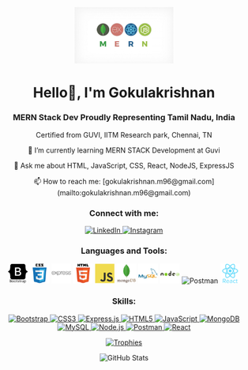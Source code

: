 <p align="center">
  <img src="mern.jpg" alt="MERN"  width="200" />
</p>

<h1 align="center">Hello👋, I'm Gokulakrishnan</h1>
<h3 align="center">MERN Stack Dev Proudly Representing Tamil Nadu, India</h3>
<p align="center">Certified from GUVI, IITM Research park, Chennai, TN</p>

<div align="center">
  <p>🌱 I’m currently learning MERN STACK Development at Guvi</p>
  <p>💬 Ask me about HTML, JavaScript, CSS, React, NodeJS, ExpressJS</p>
  <p>📫 How to reach me: [gokulakrishnan.m96@gmail.com](mailto:gokulakrishnan.m96@gmail.com)</p>
</div>

<h3 align="center">Connect with me:</h3>
<p align="center">
  <a href="https://linkedin.com/in/gokulakrishnan-m-b05413288" target="blank">
    <img src="https://raw.githubusercontent.com/rahuldkjain/github-profile-readme-generator/master/src/images/icons/Social/linked-in-alt.svg" alt="LinkedIn" height="30" width="40" />
  </a>
  <a href="https://instagram.com/_.gokulakrishnan.__" target="blank">
    <img src="https://raw.githubusercontent.com/rahuldkjain/github-profile-readme-generator/master/src/images/icons/Social/instagram.svg" alt="Instagram" height="30" width="40" />
  </a>
</p>

<h3 align="center">Languages and Tools:</h3>
<p align="center">
  <img src="https://raw.githubusercontent.com/devicons/devicon/master/icons/bootstrap/bootstrap-plain-wordmark.svg" alt="Bootstrap" width="40" height="40" />
  <img src="https://raw.githubusercontent.com/devicons/devicon/master/icons/css3/css3-original-wordmark.svg" alt="CSS" width="40" height="40" />
  <img src="https://raw.githubusercontent.com/devicons/devicon/master/icons/express/express-original-wordmark.svg" alt="Express" width="40" height="40" />
  <img src="https://raw.githubusercontent.com/devicons/devicon/master/icons/html5/html5-original-wordmark.svg" alt="HTML5" width="40" height="40" />
  <img src="https://raw.githubusercontent.com/devicons/devicon/master/icons/javascript/javascript-original.svg" alt="JavaScript" width="40" height="40" />
  <img src="https://raw.githubusercontent.com/devicons/devicon/master/icons/mongodb/mongodb-original-wordmark.svg" alt="MongoDB" width="40" height="40" />
  <img src="https://raw.githubusercontent.com/devicons/devicon/master/icons/mysql/mysql-original-wordmark.svg" alt="MySQL" width="40" height="40" />
  <img src="https://raw.githubusercontent.com/devicons/devicon/master/icons/nodejs/nodejs-original-wordmark.svg" alt="Node.js" width="40" height="40" />
  <img src="https://www.vectorlogo.zone/logos/getpostman/getpostman-icon.svg" alt="Postman" width="40" height="40" />
  <img src="https://raw.githubusercontent.com/devicons/devicon/master/icons/react/react-original-wordmark.svg" alt="React" width="40" height="40" />
</p>

<h3 align="center">Skills:</h3>

<div align="center">
  <a href="https://getbootstrap.com" target="_blank">
    <img src="https://img.shields.io/badge/Bootstrap-5.0-purple?style=for-the-badge&logo=bootstrap" alt="Bootstrap" />
  </a>
  <a href="https://www.w3schools.com/css/" target="_blank">
    <img src="https://img.shields.io/badge/CSS3-blue?style=for-the-badge&logo=css3" alt="CSS3" />
  </a>
  <a href="https://expressjs.com" target="_blank">
    <img src="https://img.shields.io/badge/Express.js-lightgrey?style=for-the-badge&logo=express" alt="Express.js" />
  </a>
  <a href="https://www.w3.org/html/" target="_blank">
    <img src="https://img.shields.io/badge/HTML5-orange?style=for-the-badge&logo=html5" alt="HTML5" />
  </a>
  <a href="https://developer.mozilla.org/en-US/docs/Web/JavaScript" target="_blank">
    <img src="https://img.shields.io/badge/JavaScript-yellow?style=for-the-badge&logo=javascript" alt="JavaScript" />
  </a>
  <a href="https://www.mongodb.com/" target="_blank">
    <img src="https://img.shields.io/badge/MongoDB-success?style=for-the-badge&logo=mongodb" alt="MongoDB" />
  </a>
  <a href="https://www.mysql.com/" target="_blank">
    <img src="https://img.shields.io/badge/MySQL-blueviolet?style=for-the-badge&logo=mysql" alt="MySQL" />
  </a>
  <a href="https://nodejs.org" target="_blank">
    <img src="https://img.shields.io/badge/Node.js-green?style=for-the-badge&logo=node.js" alt="Node.js" />
  </a>
  <a href="https://postman.com" target="_blank">
    <img src="https://img.shields.io/badge/Postman-red?style=for-the-badge&logo=postman" alt="Postman" />
  </a>
  <a href="https://reactjs.org/" target="_blank">
    <img src="https://img.shields.io/badge/React-blue?style=for-the-badge&logo=react" alt="React" />
  </a>
</div>

<p align="center">
  <a href="https://github.com/ryo-ma/github-profile-trophy">
    <img src="https://github-profile-trophy.vercel.app/?username=gokul-96" alt="Trophies" />
  </a>
</p>

<p align="center">
  <img src="https://github-readme-stats.vercel.app/api?username=gokul-96&show_icons=true&locale=en" alt="GitHub Stats" />
</p>
